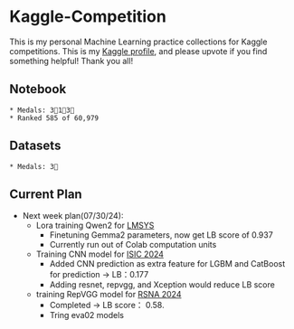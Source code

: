 # Kaggle-Competition
This is my personal Machine Learning practice collections for Kaggle competitions. This is my [Kaggle profile](https://www.kaggle.com/hugowjd), and please upvote if you find something helpful! Thank you all!


## Notebook 
    * Medals: 3🥇1🥈3🥉
    * Ranked 585 of 60,979

## Datasets
    * Medals: 3🥉

## Current Plan
* Next week plan(07/30/24): 
    * Lora training Qwen2 for [LMSYS](https://www.kaggle.com/competitions/lmsys-chatbot-arena)
        * Finetuning Gemma2 parameters, now get LB score of 0.937
        * Currently run out of Colab computation units
    * Training CNN model for [ISIC 2024](https://www.kaggle.com/competitions/isic-2024-challenge)
        * Added CNN prediction as extra feature for LGBM and CatBoost for prediction -> LB：0.177
        * Adding resnet, repvgg, and Xception would reduce LB score
    * training RepVGG model for [RSNA 2024](https://www.kaggle.com/competitions/rsna-2024-lumbar-spine-degenerative-classification/overview)
        * Completed -> LB score： 0.58.
        * Tring eva02 models